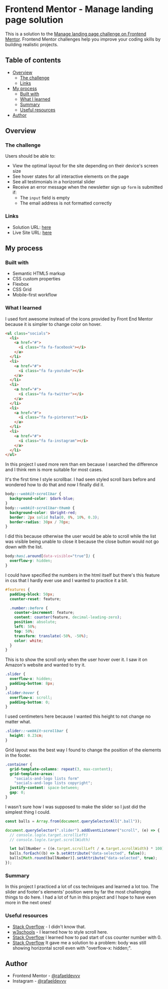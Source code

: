 # Frontend Mentor - Manage landing page solution

This is a solution to the [Manage landing page challenge on Frontend Mentor](https://www.frontendmentor.io/challenges/manage-landing-page-SLXqC6P5). Frontend Mentor challenges help you improve your coding skills by building realistic projects.

## Table of contents

- [Overview](#overview)
  - [The challenge](#the-challenge)
  - [Links](#links)
- [My process](#my-process)
  - [Built with](#built-with)
  - [What I learned](#what-i-learned)
  - [Summary](#summary)
  - [Useful resources](#useful-resources)
- [Author](#author)

## Overview

### The challenge

Users should be able to:

- View the optimal layout for the site depending on their device's screen size
- See hover states for all interactive elements on the page
- See all testimonials in a horizontal slider
- Receive an error message when the newsletter sign up `form` is submitted if:
  - The `input` field is empty
  - The email address is not formatted correctly

### Links

- Solution URL: [here](https://github.com/rafaeldevvv/Manage-Landing-Page)
- Live Site URL: [here](https://rafaeldevvv.github.io/Manage-Landing-Page/)

## My process

### Built with

- Semantic HTML5 markup
- CSS custom properties
- Flexbox
- CSS Grid
- Mobile-first workflow

### What I learned

I used font awesome instead of the icons provided by Front End Mentor because it is simpler to change color on hover.

```html
<ul class="socials">
  <li>
    <a href="#">
      <i class="fa fa-facebook"></i>
    </a>
  </li>
  <li>
    <a href="#">
      <i class="fa fa-youtube"></i>
    </a>
  </li>
  <li>
    <a href="#">
      <i class="fa fa-twitter"></i>
    </a>
  </li>
  <li>
    <a href="#">
      <i class="fa fa-pinterest"></i>
    </a>
  </li>
  <li>
    <a href="#">
      <i class="fa fa-instagram"></i>
    </a>
  </li>
</ul>
```

In this project I used more rem than em because I searched the difference and I think rem is more suitable for most cases.

It's the first time I style scrollbar. I had seen styled scroll bars before and wondered how to do that and now I finally did it.

```scss
body::-webkit-scrollbar {
  background-color: $dark-blue;
}
body::-webkit-scrollbar-thumb {
  background-color: $bright-red;
  border: 2px solid hsla(0, 0%, 10%, 0.3);
  border-radius: 30px / 70px;
}
```

I did this because otherwise the user would be able to scroll while the list was visible being unable to close it because the close button would not go down with the list.

```scss
body:has(.around[data-visible="true"]) {
  overflow-y: hidden;
}
```

I could have specified the numbers in the html itself but there's this feature in css that I hardly ever use and I wanted to practice it a bit.

```scss
#features {
  padding-block: 50px;
  counter-reset: feature;

  .number::before {
    counter-increment: feature;
    content: counter(feature, decimal-leading-zero);
    position: absolute;
    left: 50%;
    top: 50%;
    transform: translate(-50%, -50%);
    color: white;
  }
}
```

This is to show the scroll only when the user hover over it. I saw it on Amazon's website and wanted to try it.

```scss
.slider {
  overflow-x: hidden;
  padding-bottom: 8px;
}
.slider:hover {
  overflow-x: scroll;
  padding-bottom: 0;
}
```

I used centimeters here because I wanted this height to not change no matter what.

```scss
.slider::-webkit-scrollbar {
  height: 0.23cm;
}
```

Grid layout was the best way I found to change the position of the elements in the footer.

```scss
.container {
  grid-template-columns: repeat(3, max-content);
  grid-template-areas:
    "socials-and-logo lists form"
    "socials-and-logo lists copyright";
  justify-content: space-between;
  gap: 0;
}
```

I wasn't sure how I was supposed to make the slider so I just did the simplest thing I could.

```js
const balls = Array.from(document.querySelectorAll(".ball"));

document.querySelector(".slider").addEventListener("scroll", (e) => {
  // console.log(e.target.scrollLeft)
  // console.log(e.target.scrollWidth)

  let ballNumber = ((e.target.scrollLeft / e.target.scrollWidth) * 100) / 25;
  balls.forEach((b) => b.setAttribute("data-selected", false));
  balls[Math.round(ballNumber)].setAttribute("data-selected", true);
});
```

### Summary
In this project I practiced a lot of css techniques and learned a lot too. The slider and footer's elements' position were by far the most challenging things to do here. I had a lot of fun in this project and I hope to have even more in the next ones!

### Useful resources

- [Stack Overflow](https://stackoverflow.com/questions/42421361/input-button-elements-not-shrinking-in-a-flex-container) - I didn't know that.
- [w3schools](https://www.w3schools.com/howto/howto_css_custom_scrollbar.asp) - I learned how to style scroll here.
- [Stack Overflow](https://stackoverflow.com/questions/59369271/css-counter-with-a-number-padding) I learned how to pad start of css counter number with 0.
- [Stack Overflow](https://stackoverflow.com/questions/8635799/overflow-xhidden-still-can-scroll) It gave me a solution to a problem: body was still showing horizontal scroll even with "overflow-x: hidden;".

## Author

- Frontend Mentor - [@rafaeldevvv](https://www.frontendmentor.io/profile/rafaeldevvv)
- Instagram - [@rafaeldevvv](https://www.instagram.com/rafaeldevvv)
